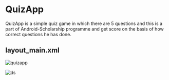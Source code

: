 # QuizApp

QuizApp is a simple quiz game in which there are 5 questions and this is a part of Android-Scholarship programme and get score on the basis of how correct questions he has done.


## layout_main.xml

![quizapp](https://user-images.githubusercontent.com/25812257/37365881-cd524362-2724-11e8-9f83-727eed215b86.PNG)



![ds](https://user-images.githubusercontent.com/25812257/37366036-48e5b504-2725-11e8-9066-2823a0df35cc.PNG)
